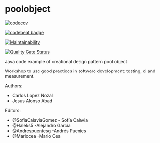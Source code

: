 poolobject
==========

[![codecov](https://codecov.io/gh/SofiaCalaviaGomez/Poolobject/graph/badge.svg?token=R35YMOPP2V)](https://codecov.io/gh/SofiaCalaviaGomez/Poolobject)

[![codebeat badge](https://codebeat.co/badges/2abe3899-b4d8-4895-94d1-c2fc4711fe91)](https://codebeat.co/projects/github-com-andrespuentesg-poolobject-master)

[![Maintainability](https://api.codeclimate.com/v1/badges/c978d5bde52a3f8c8c7b/maintainability)](https://codeclimate.com/github/haleks5/Poolobject/maintainability)

[![Quality Gate Status](https://sonarcloud.io/api/project_badges/measure?project=MarioCea_Poolobject&metric=alert_status)](https://sonarcloud.io/summary/new_code?id=MarioCea_Poolobject)

Java code example of creational design pattern pool object

Workshop to use good practices in software development: testing, ci and measurement.

Authors:

- Carlos Lopez Nozal
- Jesus Alonso Abad

Editors:

- @SofiaCalaviaGomez - Sofía Calavia
- @Haleks5 -Alejandro García
- @Andrespuentesg -Andrés Puentes
- @Mariocea -Mario Cea

